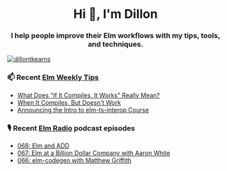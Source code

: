 <h1 align="center">Hi 👋, I'm Dillon</h1>
<h3 align="center">I help people improve their Elm workflows with my tips, tools, and techniques.</h3>


<p align="left"> <a href="https://twitter.com/dillontkearns" target="blank"><img src="https://img.shields.io/twitter/follow/dillontkearns" alt="dillontkearns" /></a> </p>


### 📫 Recent [Elm Weekly Tips](https://incrementalelm.com/tips)
<!-- BLOG-POST-LIST:START -->
- [What Does &quot;If It Compiles, It Works&quot; Really Mean?](https://incrementalelm.com/if-it-compiles-it-works)
- [When It Compiles, But Doesn&#39;t Work](https://incrementalelm.com/when-it-compiles-but-doesnt-work)
- [Announcing the Intro to elm-ts-interop Course](https://incrementalelm.com/announcing-elm-ts-interop-course)
<!-- BLOG-POST-LIST:END -->

### 🎙 Recent [Elm Radio](https://elm-radio.com/) podcast episodes
<!-- ELM-RADIO-LIST:START -->
- [068: Elm and ADD](https://elm-radio.com/episode/add)
- [067: Elm at a Billion Dollar Company with Aaron White](https://elm-radio.com/episode/elm-at-a-billion-dollar-company)
- [066: elm-codegen with Matthew Griffith](https://elm-radio.com/episode/elm-codegen)
<!-- ELM-RADIO-LIST:END -->
